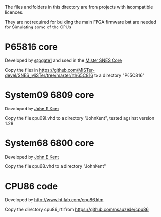 The files and folders in this directory are from projects with incompatible licences.

They are not required for building the main FPGA firmware but are needed for Simulating some of the CPUs

# P65816 core

Developed by [@pgate1](http://pgate1.at-ninja.jp/SNES_on_FPGA/index.html#release) and used in the [Mister SNES Core](https://github.com/MiSTer-devel/SNES_MiSTer)

Copy the files in https://github.com/MiSTer-devel/SNES_MiSTer/tree/master/rtl/65C816 to a directory "P65C816"

# System09 6809 core

Developed by [John E Kent](http://members.optushome.com.au/jekent/system09/index.html)

Copy the file cpu09l.vhd to a directory "JohnKent", tested against version 1.28

# System68 6800 core

Developed by [John E Kent](http://members.optushome.com.au/jekent/system68/index.htm)

Copy the file cpu68.vhd to a directory "JohnKent"

# CPU86 code

Developed by http://www.ht-lab.com/cpu86.htm

Copy the directory cpu86_rtl from https://github.com/nsauzede/cpu86



